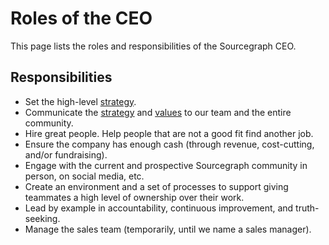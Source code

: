 # Roles of the CEO

This page lists the roles and responsibilities of the Sourcegraph CEO.

## Responsibilities

- Set the high-level [strategy](../../company/strategy.md).
- Communicate the [strategy](../../company/strategy.md) and [values](../../company/values.md) to our team and the entire community.
- Hire great people. Help people that are not a good fit find another job.
- Ensure the company has enough cash (through revenue, cost-cutting, and/or fundraising).
- Engage with the current and prospective Sourcegraph community in person, on social media, etc.
- Create an environment and a set of processes to support giving teammates a high level of ownership over their work.
- Lead by example in accountability, continuous improvement, and truth-seeking.
- Manage the sales team (temporarily, until we name a sales manager).

